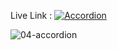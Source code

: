 Live Link : [![Accordion](./design/04-accordion.png)](https://react-04-accordions.netlify.app)


![04-accordion](https://github.com/adityagunale/All-React-Project/assets/121552299/8388c6fb-d656-405f-af75-5c4f475bdf66)
